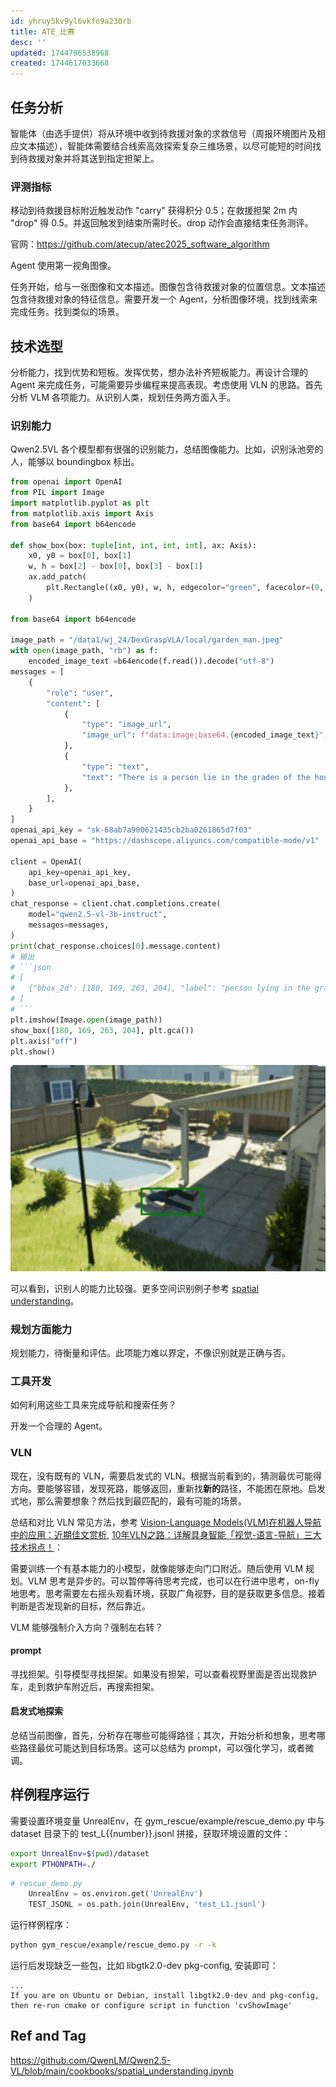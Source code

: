 ```yaml
---
id: yhruy5kv9yl6vkfo9a230rb
title: ATE_比赛
desc: ''
updated: 1744796538968
created: 1744617033668
---
```


## 任务分析

智能体（由选⼿提供）将从环境中收到待救援对象的求救信号（周报环境图⽚及相应⽂本描述），智能体需要结合线索⾼效探索复杂三维场景，以尽可能短的时间找到待救援对象并将其送到指定担架上。

### 评测指标

移动到待救援目标附近触发动作 "carry" 获得积分 0.5；在救援担架 2m 内 "drop" 得 0.5。并返回触发到结束所需时长。drop 动作会直接结束任务测评。

官网：https://github.com/atecup/atec2025_software_algorithm

Agent 使用第一视角图像。

任务开始，给与一张图像和文本描述。图像包含待救援对象的位置信息。文本描述包含待救援对象的特征信息。需要开发一个 Agent，分析图像环境，找到线索来完成任务。找到类似的场景。

## 技术选型

分析能力，找到优势和短板。发挥优势，想办法补齐短板能力。再设计合理的 Agent 来完成任务，可能需要异步编程来提高表现。考虑使用 VLN 的思路。首先分析 VLM 各项能力。从识别人类，规划任务两方面入手。

### 识别能力

Qwen2.5VL 各个模型都有很强的识别能力，总结图像能力。比如，识别泳池旁的人，能够以 boundingbox 标出。

```py
from openai import OpenAI
from PIL import Image
import matplotlib.pyplot as plt
from matplotlib.axis import Axis
from base64 import b64encode

def show_box(box: tuple[int, int, int, int], ax: Axis):
    x0, y0 = box[0], box[1]
    w, h = box[2] - box[0], box[3] - box[1]
    ax.add_patch(
        plt.Rectangle((x0, y0), w, h, edgecolor="green", facecolor=(0, 0, 0, 0), lw=2)
    )

from base64 import b64encode

image_path = "/data1/wj_24/DexGraspVLA/local/garden_man.jpeg"
with open(image_path, "rb") as f:
    encoded_image_text =b64encode(f.read()).decode("utf-8")
messages = [
    {
        "role": "user",
        "content": [
            {
                "type": "image_url",
                "image_url": f"data:image;base64,{encoded_image_text}",
            },
            {
                "type": "text",
                "text": "There is a person lie in the graden of the house with a swimming pool nearby. Please locate the person in the image with its bbox coordinates and its name and output in JSON format.",
            },
        ],
    }
]
openai_api_key = "sk-68ab7a900621435cb2ba0261865d7f03"
openai_api_base = "https://dashscope.aliyuncs.com/compatible-mode/v1"

client = OpenAI(
    api_key=openai_api_key,
    base_url=openai_api_base,
)
chat_response = client.chat.completions.create(
    model="qwen2.5-vl-3b-instruct",
    messages=messages,
)
print(chat_response.choices[0].message.content)
# 输出
# ```json
# [
# 	{"bbox_2d": [180, 169, 263, 204], "label": "person lying in the graden"}
# ]
# ```
plt.imshow(Image.open(image_path))
show_box([180, 169, 263, 204], plt.gca())
plt.axis("off")
plt.show()
```

![bbox](assets/images/robotics.ATE_比赛/bbox.png)

可以看到，识别人的能力比较强。更多空间识别例子参考 [spatial understanding](https://github.com/QwenLM/Qwen2.5-VL/blob/main/cookbooks/spatial_understanding.ipynb)。

### 规划方面能力

规划能力，待衡量和评估。此项能力难以界定，不像识别就是正确与否。

### 工具开发

如何利用这些工具来完成导航和搜索任务？

开发一个合理的 Agent。

### VLN

现在，没有既有的 VLN，需要启发式的 VLN。根据当前看到的，猜测最优可能得方向。要能够容错，发现死路，能够返回，重新找**新的**路径，不能困在原地。启发式地，那么需要想象？然后找到最匹配的，最有可能的场景。

总结和对比 VLN 常见方法，参考 [Vision-Language Models(VLM)在机器人导航中的应用：近期佳文赏析](https://mp.weixin.qq.com/s/IxN-aSiBnsTSReosZPBMzg), [10年VLN之路：详解具身智能「视觉-语言-导航」三大技术拐点！](https://mp.weixin.qq.com/s/pK_dvKxp_agzvEmLwPI9Kg)：

需要训练一个有基本能力的小模型，就像能够走向门口附近。随后使用 VLM 规划。VLM 思考是异步的。可以暂停等待思考完成，也可以在行进中思考，on-fly 地思考。思考需要左右摇头观看环境，获取广角视野，目的是获取更多信息。接着判断是否发现新的目标，然后靠近。

VLM 能够强制介入方向？强制左右转？

#### prompt

寻找担架。引导模型寻找担架。如果没有担架，可以查看视野里面是否出现救护车，走到救护车附近后，再搜索担架。

#### 启发式地探索

总结当前图像，首先，分析存在哪些可能得路径；其次，开始分析和想象，思考哪些路径最优可能达到目标场景。这可以总结为 prompt，可以强化学习，或者微调。

## 样例程序运行

需要设置环境变量 UnrealEnv，在 gym_rescue/example/rescue_demo.py 中与 dataset 目录下的 test_L{{number}}.jsonl 拼接，获取环境设置的文件：

```bash
export UnrealEnv=$(pwd)/dataset
export PTHONPATH=./
```

```py
# rescue_demo.py
    UnrealEnv = os.environ.get('UnrealEnv')
    TEST_JSONL = os.path.join(UnrealEnv, 'test_L1.jsonl')
```

运行样例程序：

```bash
python gym_rescue/example/rescue_demo.py -r -k
```

运行后发现缺乏一些包，比如 libgtk2.0-dev pkg-config, 安装即可：

```
...
If you are on Ubuntu or Debian, install libgtk2.0-dev and pkg-config, then re-run cmake or configure script in function 'cvShowImage'
```

## Ref and Tag

https://github.com/QwenLM/Qwen2.5-VL/blob/main/cookbooks/spatial_understanding.ipynb